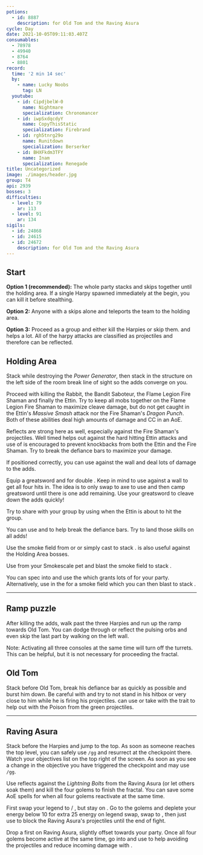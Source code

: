 ```yaml
---
potions:
  - id: 8887
    description: for Old Tom and the Raving Asura
cycle: Day
date: 2021-10-05T09:11:03.407Z
consumables:
  - 78978
  - 49940
  - 8764
  - 8801
record:
  time: '2 min 14 sec'
  by:
    - name: Lucky Noobs
      tag: LN
  youtube:
    - id: CipdjbelW-0
      name: Nightmare
      specialization: Chronomancer
    - id: iwpSxdqcdyY
      name: CopyThisStatic
      specialization: Firebrand
    - id: rgh5tnrg29o
      name: Runitdown
      specialization: Berserker
    - id: BHXFkdm3TFY
      name: Inam
      specialization: Renegade
title: Uncategorized
image: ./images/header.jpg
group: T4
api: 2939
bosses: 3
difficulties:
  - level: 79
    ar: 113
  - level: 91
    ar: 134
sigils:
  - id: 24868
  - id: 24615
  - id: 24672
    description: for Old Tom and the Raving Asura
---
```


<Grid>
<GridItem sm="7">

## Start

**Option 1 (recommended):** The whole party stacks <Effect name="Stealth"/> and skips together until the holding area. If a single Harpy spawned immediately at the begin, you can kill it before stealthing.

**Option 2:** Anyone with a <Item id="78978"/> skips alone and teleports the team to the holding area.

**Option 3:** Proceed as a group and either kill the Harpies or skip them. <Boon name="Aegis"/> and <Boon name="Stability"/> helps a lot. All of the harpy attacks are classified as projectiles and therefore can be reflected.

## Holding Area

Stack <Boon name="Might"/> while destroying the _Power Generator_, then stack in the structure on the left side of the room break line of sight so the adds converge on you.

Proceed with killing the Rabbit, the Bandit Saboteur, the Flame Legion Fire Shaman and finally the Ettin. Try to keep all mobs together on the Flame Legion Fire Shaman to maximize cleave damage, but do not get caught in the Ettin's _Massive Smash_ attack nor the Fire Shaman's _Dragon Punch_. Both of these abilities deal high amounts of damage and CC in an AoE.

Reflects are strong here as well, especially against the Fire Shaman's projectiles. Well timed <Boon name="Aegis"/> helps out against the hard hitting Ettin attacks and use of <Boon name="Stability"/> is encouraged to prevent knockbacks from both the Ettin and the Fire Shaman. Try to break the defiance bars to maximize your damage.

<Tabs>
<Tab specialization="Weaver">

If positioned correctly, you can use <Skill id="5697"/> against the wall and deal lots of damage to the adds.
</Tab>

<Tab specialization="Berserker">

Equip a greatsword and <Skill name="blood reckoning"/> for double <Skill name="arc divider"/>. Keep in mind to use <Skill name="Whirlwind Attack"/> against a wall to get all four hits in. The idea is to only swap to axe to use <Skill name="Whirling Axe"/> and then camp greatsword until there is one add remaining. Use your greatsword to cleave down the adds quickly!
</Tab>

<Tab specialization="Firebrand">

Try to share <Boon name="Aegis"/> with your group by using <Skill name="Mantra of Solace"/> when the Ettin is about to hit the group.
</Tab>

<Tab specialization="Holosmith">

You can use <Skill name="Holographic Shockwave"/> and <Skill name="Primelight Beam"/> to help break the defiance bars. Try to land those skills on all adds!
</Tab>
</Tabs>
</GridItem>

<GridItem sm="5">
<Tabs>
<Tab specialization="Thief">

Use the smoke field from <Skill id="13113"/> or <Skill id="13065" profession="Daredevil"/> or simply cast <Skill id="13117"/> to stack <Effect name="Stealth"/>. <Skill id="13065"/> is also useful against the Holding Area bosses.
</Tab>

<Tab specialization="Ranger">

Use <Skill id="31568"/> from your Smokescale pet and blast the smoke field to stack <Effect name="Stealth"/>.
</Tab>

<Tab specialization="Engineer">

You can spec into <Specialization name="Scrapper"/> and use the <Skill name="Sneak Gyro"/> which grants lots of <Effect name="Stealth"/> for your party. Alternatively, use <Skill id="5824"/> in the <Skill name="Bomb Kit"/> for a smoke field which you can then blast to stack <Effect name="Stealth"/>.
</Tab>
</Tabs>

<MDImage src="images/harpies_jp.jpg" caption="Harpies protect their jumping puzzle"/>

</GridItem>
</Grid>

---

<Grid>
<GridItem sm="8">

## Ramp puzzle

After killing the adds, walk past the three Harpies and run up the ramp towards Old Tom. You can dodge through or reflect the pulsing orbs and even skip the last part by walking on the left wall.

Note: Activating all three consoles at the same time will turn off the turrets. This can be helpful, but it is not necessary for proceeding the fractal.
</GridItem>

<GridItem sm="4">

<MDImage src="images/pulsing_orbs.jpg" caption="The ramp up"/>

</GridItem>

<GridItem sm="4">

<MDImage src="images/old_tom.jpg" caption="Old Tom"/>

</GridItem>

<GridItem sm="8">

## Old Tom <Item id="8887" disableText/><Item id="24672" disableText/>

Stack <Boon name="Might"/> before Old Tom, break his defiance bar as quickly as possible and burst him down. Be careful with <Effect name="Agony"/> and try to not stand in his hitbox or very close to him while he is firing his projectiles. <Specialization name="Soulbeast"/> can use <Skill id="12489"/> or take <Skill name="Bear stance"/> with the trait <Trait name="Leader of the Pack"/> to help out with the Poison from the green projectiles.
</GridItem>
</Grid>

---

<Grid>
<GridItem sm="5">

## Raving Asura <Item id="8887" disableText/><Item id="24672" disableText/>

Stack <Effect name="Stealth"/> before the Harpies and jump to the top. As soon as someone reaches the top level, you can safely use `/gg` and resurrect at the checkpoint there. Watch your objectives list on the top right of the screen. As soon as you see a change in the objective you have triggered the checkpoint and may use `/gg`.

Use reflects against the _Lightning Bolts_ from the Raving Asura (or let others soak them) and kill the four golems to finish the fractal. You can save some AoE spells for when all four golems reactivate at the same time.
</GridItem>

<GridItem sm="7">
<Tabs>
<Tab specialization="Renegade">

First swap your legend to <Skill name="Legendary Centaur Stance"/> / <Skill name="Legendary Renegade Stance"/>, but stay on <Skill name="Legendary Renegade Stance" disableText/>. Go to the golems and deplete your energy below 10 for extra 25 energy on legend swap, swap to <Skill name="Legendary Centaur Stance"/>, then just use <Skill name="Protective Solace"/> to block the Raving Asura's projectiles until the end of fight.
</Tab>

<Tab specialization="Firebrand">

Drop a <Skill name="Wall of Reflection"/> first on Raving Asura, slightly offset towards your party. Once all four golems become active at the same time, go into <Skill name="Tome of Courage"/> and use <TomeSkill name="Chapter 3: Valiant Bulwark"/> to help avoiding the projectiles and reduce incoming damage with <TomeSkill name="Epilogue: Unbroken Lines"/>.
</Tab>
</Tabs>
</GridItem>

</Grid>

<MDImage src="images/raving_asura.jpg" caption="The Raving Asura and his entourage"/>
